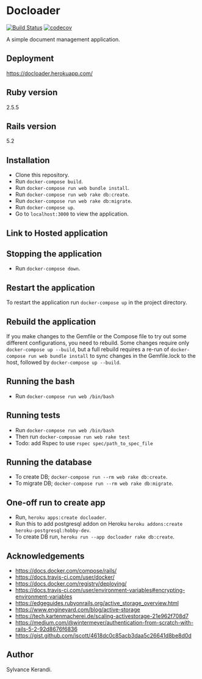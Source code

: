 # Docloader

[![Build Status](https://travis-ci.org/Sylvance/docloader.svg?branch=master)](https://travis-ci.org/Sylvance/docloader)
[![codecov](https://codecov.io/gh/Sylvance/docloader/branch/master/graph/badge.svg)](https://codecov.io/gh/Sylvance/docloader)

A simple document management application.

## Deployment

<https://docloader.herokuapp.com/>

## Ruby version

2.5.5

## Rails version

5.2

## Installation

- Clone this repository.
- Run `docker-compose build`.
- Run `docker-compose run web bundle install`.
- Run `docker-compose run web rake db:create`.
- Run `docker-compose run web rake db:migrate`.
- Run `docker-compose up`.
- Go to `localhost:3000` to view the application.

## Link to Hosted application

## Stopping the application

- Run `docker-compose down`.

## Restart the application

To restart the application run `docker-compose up` in the project directory.

## Rebuild the application

If you make changes to the Gemfile or the Compose file to try out some different configurations, you need to rebuild. Some changes require only `docker-compose up --build`, but a full rebuild requires a re-run of `docker-compose run web bundle install` to sync changes in the Gemfile.lock to the host, followed by `docker-compose up --build`.

## Running the bash

- Run `docker-compose run web /bin/bash`

## Running tests

- Run `docker-compose run web /bin/bash`
- Then run `docker-composae run web rake test`
- Todo: add Rspec to use `rspec spec/path_to_spec_file`

## Running the database

- To create DB; `docker-compose run --rm web rake db:create`.
- To migrate DB; `docker-compose run --rm web rake db:migrate`.
  
## One-off run to create app

- Run, `heroku apps:create docloader`.
- Run this to add postgresql addon on Heroku `heroku addons:create heroku-postgresql:hobby-dev`.
- To create DB run, `heroku run --app docloader rake db:create`.

## Acknowledgements

- <https://docs.docker.com/compose/rails/>
- <https://docs.travis-ci.com/user/docker/>
- <https://docs.docker.com/registry/deploying/>
- <https://docs.travis-ci.com/user/environment-variables#encrypting-environment-variables>
- <https://edgeguides.rubyonrails.org/active_storage_overview.html>
- <https://www.engineyard.com/blog/active-storage>
- <https://tech.kartenmacherei.de/scaling-activestorage-21e962f708d7>
- <https://medium.com/@wintermeyer/authentication-from-scratch-with-rails-5-2-92d8676f6836>
- <https://gist.github.com/iscott/4618dc0c85acb3daa5c26641d8be8d0d>

## Author

Sylvance Kerandi.
